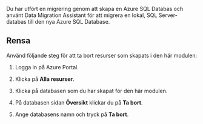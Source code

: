 Du har utfört en migrering genom att skapa en Azure SQL Databas och använt Data Migration Assistant för att migrera en lokal, SQL Server-databas till den nya Azure SQL Database.

## <a name="cleanup"></a>Rensa

Använd följande steg för att ta bort resurser som skapats i den här modulen:

1. Logga in på Azure Portal.

1. Klicka på **Alla resurser**.

1. Klicka på databasen som du har skapat för den här modulen.

1. På databasen sidan **Översikt** klickar du på **Ta bort**.

1. Ange databasens namn och tryck på **Ta bort**.